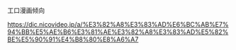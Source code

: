 工口漫画倾向

https://dic.nicovideo.jp/a/%E3%82%A8%E3%83%AD%E6%BC%AB%E7%94%BB%E5%AE%B6%E3%81%AE%E3%82%A8%E3%83%AD%E5%82%BE%E5%90%91%E4%B8%80%E8%A6%A7